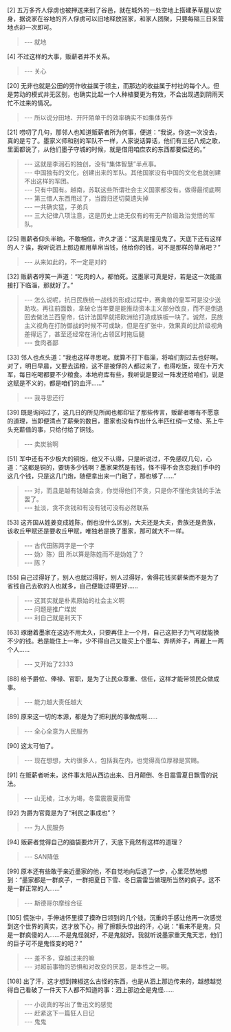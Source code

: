 
[2] 五万多齐人俘虏也被押送来到了谷邑，就在城外的一处空地上搭建茅草屋以安身，据说家在谷地的齐人俘虏可以旧地释放回家，和家人团聚，只要每隔三日来营地点卯一次即可。
>--- 就地<br>

[4] 不过这样的大事，贩薪者并不关系。
>--- 关心<br>

[20] 无非也就是公田的劳作收益属于领主，而那边的收益属于村社的每个人。但是劳动的模式并无区别，也确实比起一个人种植要更为有效，不会出现遇到阴雨天忙不过来的情况。
>--- 所以说分田地、开阡陌单干的效率确实不如集体劳作<br>

[21] 唠叨了几句，那邻人也知道贩薪者所为何事，便道：“我说，你这一次没去，真的是亏了。墨家义师和别的军队不一样，人家说话算话，他们有三纪八规之歌，里面都说了，从他们墨子守城的时候，就是借用咱庶农的东西都要偿还的。”
>--- 这就是李润石的独创，没有“集体智慧”半点事。<br>
>--- 中国独有的文化，创建出来的军队。其他国家没有中国的文化也就创建不出这样的军团。<br>
>--- 只有中国有。越南，苏联这些所谓社会主义国家都没有。做得最彻底啊<br>
>--- 第三借人东西用过了，当面归还切莫遗失掉<br>
>--- 一共确实猛，子弟兵<br>
>--- 三大纪律八项注意，这是历史上绝无仅有的有无产阶级政治觉悟的军队。<br>

[25] 贩薪者仰头半晌，不敢相信，许久才道：“这真是撞见鬼了。天底下还有这样的人？诶，我听说泗上那边都用草帛当钱，他给你的钱，可不是那样的草帛吧？”
>--- 从来如此的，不一定是对的<br>

[32] 贩薪者哼笑一声道：“吃肉的人，都怕死。这墨家可真是好，若是这一次能直接打下临淄，那就好了。”
>--- 怎么说呢，抗日民族统一战线的形成过程中，赛禽兽的皇军可是没少送助攻。再往前面数，拿破仑当年要是能推动资本主义部分改良，而不是倒退回去做法兰西皇帝，估计法国早就把欧洲给打造成铁板一块了。诚然，民族主义视角在打防御战的时候不可或缺，但是在扩张中，效果真的比阶级视角差得远了，甚至还经常在消化占领区时拖后腿<br>
>--- 食肉者鄙<br>

[33] 邻人也点头道：“我也这样寻思呢。就算不打下临淄，将咱们割过去也好啊。对了，明日早晨，又要去运粮，这不是被俘的人都过来了，也得吃饭，现在十万大军，每日吃喝都要不少粮食。本地府库有些，我听说是要过一阵发还给咱们，说是这赋是不义的，都是咱们的血汗……”
>--- 我寻思还行<br>

[39] 既是询问过了，这几日的所见所闻也都印证了那些传言，贩薪者哪有不愿意的道理，当即便清点了薪柴的数目，墨家也没有作出什么半匹红绡一丈绫、系上牛头充薪值的事，只给付给了铜钱。
>--- 卖炭翁啊<br>

[51] 军中还有不少极大的铜炮，他又不认得，只是听说过，不免感叹几句，心道：“这都是铜的，要铸多少钱啊？墨家果然是有钱，怪不得不会贪恋我们手中的这几个钱，只是这几门炮，随便拿出来一门融了，那也够了……”
>--- 对，而且是越有钱越会贪，你觉得他们不贪，只是你不懂他贪钱的手法罢了。<br>
>--- 扯淡，贪不贪钱和有没有钱可没有必然联系<br>

[53] 这齐国从姓姜变成姓陈，倒也没什么区别，大夫还是大夫，贵族还是贵族，该收丘甲赋还是要收丘甲赋，唯独若是换了墨家，那可就大不一样。
>--- 古代田陈两字是一个字<br>
>--- 妫〉陈〉田
所以算是陈姓而不是妫姓了？<br>
>--- 陈？<br>

[55] 自己过得好了，别人也就过得好，别人过得好，舍得花钱买薪柴而不是为了省钱自己去砍的人也就多，自己便能过得更好……
>--- 这其实就是朴素原始的社会主义啊<br>
>--- 问题是推广煤炭<br>
>--- 利自己就是利天下<br>

[63] 琢磨着墨家在这边不用太久，只要再住上一个月，自己这把子力气可就能换不少的钱。若是能住上一年，少不得自己又能买上个墨车、弄柄斧子，再雇上一两个人……
>--- 又开始了2333<br>

[88] 给予爵位、俸禄、官职，是为了让民众尊重、信任，这样才能带领民众做成事。
>--- 能力越大责任越大<br>

[89] 原来这一切的本源，都是为了把利民的事做成啊……
>--- 全心全意为人民服务<br>

[90] 这太可怕了。
>--- 现在想想，大约很多人，包括我在内，也觉得高位厚禄是赏赐。<br>

[91] 在贩薪者听来，这件事太阳从西边出来、日月颠倒、冬日震雷夏日飘雪的说法。
>--- 山无棱，江水为竭，冬雷震震夏雨雪<br>

[92] 为爵为官竟是为了“利民之事成也”？
>--- 为人民服务<br>

[94] 贩薪者觉得自己的脑袋要炸开了，天底下竟然有这样的道理？
>--- SAN降低<br>

[99] 原本还有些敢于亲近墨家的他，不自觉地向后退了一步，心里茫然地想到：“墨家都是一群疯子，一群把夏日下雪、冬日震雷当做理所当然的疯子。这不是一群正常的人……”
>--- 斯德哥尔摩综合征<br>

[105] 慌张中，手伸进怀里摸了摸昨日领到的几个钱，沉重的手感让他再一次感觉到这个世界的真实，这才放下心，擦了擦额头惊出的汗，心说：“看来不是鬼，只是一群疯傻的人……不是鬼怪就好，不是鬼就好。我就听说墨家重天鬼天志，他们的巨子可不是鬼怪变的吧？”
>--- 差不多，穿越过来的嘛<br>
>--- 对超前事物的恐惧和对改变的厌恶，是本性之一啊。<br>

[108] 出了汗，这才想到辣椒这么古怪的东西，也是从泗上那边传来的，越想越觉得自己看破了一件天下人都不知道的事：泗上那边全是鬼怪……
>--- 小说真的写出了鲁迅文的感觉<br>
>--- 赶紧这下一篇狂人日记<br>
>--- 鬼鬼<br>
